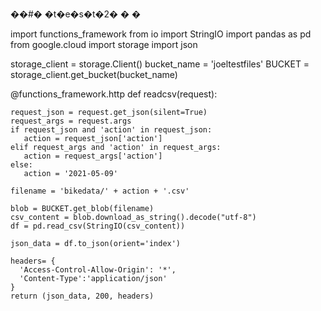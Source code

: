 ��#� �t�e�s�t�2�
�
�



import functions_framework
from io import StringIO
import pandas as pd
from google.cloud import storage
import json

storage_client = storage.Client()
bucket_name = 'joeltestfiles'
BUCKET = storage_client.get_bucket(bucket_name)

@functions_framework.http
def readcsv(request):

    request_json = request.get_json(silent=True)
    request_args = request.args
    if request_json and 'action' in request_json:
       action = request_json['action']
    elif request_args and 'action' in request_args:
       action = request_args['action']
    else:
       action = '2021-05-09'

    filename = 'bikedata/' + action + '.csv'

    blob = BUCKET.get_blob(filename)
    csv_content = blob.download_as_string().decode("utf-8")
    df = pd.read_csv(StringIO(csv_content))

    json_data = df.to_json(orient='index')

    headers= {
      'Access-Control-Allow-Origin': '*',
      'Content-Type':'application/json'
    }
    return (json_data, 200, headers)



